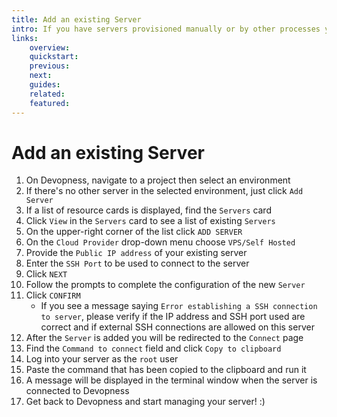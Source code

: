 ```yaml
---
title: Add an existing Server
intro: If you have servers provisioned manually or by other processes you can still connect them to your Devopness account and take the most of the Devopness infrastructure management features.
links:
    overview:
    quickstart:
    previous:
    next:
    guides:
    related:
    featured:
---
```


# Add an existing Server
1. On Devopness, navigate to a project then select an environment
2. If there's no other server in the selected environment, just click `Add Server`
3. If a list of resource cards is displayed, find the `Servers` card
4. Click `View` in the `Servers` card to see a list of existing `Servers`
5. On the upper-right corner of the list click `ADD SERVER`
6. On the `Cloud Provider` drop-down menu choose `VPS/Self Hosted`
7. Provide the `Public IP address` of your existing server
6. Enter the `SSH Port` to be used to connect to the server
7. Click `NEXT`
8. Follow the prompts to complete the configuration of the new `Server`
9. Click `CONFIRM`
    - If you see a message saying `Error establishing a SSH connection to server`, please verify if the IP address and SSH port used are correct and if external SSH connections are allowed on this server
10. After the `Server` is added you will be redirected to the `Connect` page
11. Find the `Command to connect` field and click `Copy to clipboard`
12. Log into your server as the `root` user
13. Paste the command that has been copied to the clipboard and run it
14. A message will be displayed in the terminal window when the server is connected to Devopness
15. Get back to Devopness and start managing your server! :)
